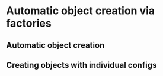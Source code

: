 # Automatic object creation via factories

## Automatic object creation
## Creating objects with individual configs
